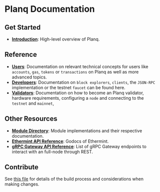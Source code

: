 <!--
layout: home
title: Planq Documentation
description: Planq is a scalable and interoperable Ethereum blockchain, built on Proof-of-Stake with fast-finality.
sections:
  - title: Introduction
    desc: Read a high-level overview of Planq and its architecture.
    url: /about/intro/overview
    icon: ethereum-intro
  - title: Basics
    desc: Start with the basic concepts of Planq, like accounts and transactions.
    url: /users/basics/transactions
    icon: basics
stack:
  - title: Cosmos SDK
    desc: The SDK is the world’s most popular framework for building application-specific blockchains.
    color: "#5064FB"
    label: sdk
    url: http://docs.cosmos.network
  - title: Ethereum
    desc: Ethereum is a global, open-source platform for decentralized applications.
    color: "#1A1F36"
    label: ethereum-black
    url: https://eth.wiki
  - title: Tendermint Core
    desc: The leading BFT engine for building blockchains, powering Planq.
    color: "#00BB00"
    label: core
    url: http://docs.tendermint.com
footer:
  newsletter: false
aside: false
-->

# Planq Documentation

## Get Started

- **[Introduction](./about/intro/overview.md)**: High-level overview of Planq.

## Reference

- **[Users](./users/)**: Documentation on relevant technical concepts for users like `accounts`, `gas`, `tokens` or `transactions` on Planq as well as more advanced topics.
- **[Developers](./developers/)**: Documentation on `block explorers`, `clients`, the `JSON-RPC` implementation or the testnet `faucet` can be found here.
- **[Validators](./validators/)**: Documentation on how to become an Planq validator, hardware requirements, configuring a `node` and connecting to the `testnet` and `mainnet`,

## Other Resources

- **[Module Directory](../x/)**: Module implementations and their respective documentation.
- **[Ethermint API Reference](https://pkg.go.dev/github.com/evmos/ethermint)**: Godocs of Ethermint.
- **[gRPC Gateway API Reference](https://api.evmos.dev/)**: List of gRPC Gateway endpoints to interact with an full-node through REST.

## Contribute

See [this file](https://github.com/planq-network/planq/blob/main/docs/DOCS_README.md) for details of the build process and considerations when making changes.

